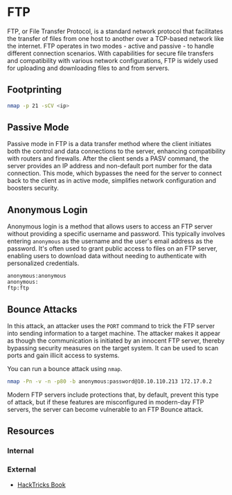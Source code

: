 # FTP

FTP, or File Transfer Protocol, is a standard network protocol that facilitates the transfer of files from one host to another over a TCP-based network like the internet. FTP operates in two modes - active and passive - to handle different connection scenarios. With capabilities for secure file transfers and compatibility with various network configurations, FTP is widely used for uploading and downloading files to and from servers.

## Footprinting

```bash title="Using nmap"
nmap -p 21 -sCV <ip>
```

## Passive Mode

Passive mode in FTP is a data transfer method where the client initiates both the control and data connections to the server, enhancing compatibility with routers and firewalls. After the client sends a PASV command, the server provides an IP address and non-default port number for the data connection. This mode, which bypasses the need for the server to connect back to the client as in active mode, simplifies network configuration and boosters security.

## Anonymous Login

Anonymous login is a method that allows users to access an FTP server without providing a specific username and password. This typically involves entering `anonymous` as the username and the user's email address as the password. It's often used to grant public access to files on an FTP server, enabling users to download data without needing to authenticate with personalized credentials.

```text
anonymous:anonymous
anonymous:
ftp:ftp
```

## Bounce Attacks

In this attack, an attacker uses the `PORT` command to trick the FTP server into sending information to a target machine. The attacker makes it appear as though the communication is initiated by an innocent FTP server, thereby bypassing security measures on the target system. It can be used to scan ports and gain illicit access to systems.

You can run a bounce attack using `nmap`.

```bash
nmap -Pn -v -n -p80 -b anonymous:password@10.10.110.213 172.17.0.2
```

Modern FTP servers include protections that, by default, prevent this type of attack, but if these features are misconfigured in modern-day FTP servers, the server can become vulnerable to an FTP Bounce attack.

## Resources

### Internal

### External

- [HackTricks Book](https://book.hacktricks.xyz/network-services-pentesting/pentesting-ftp)